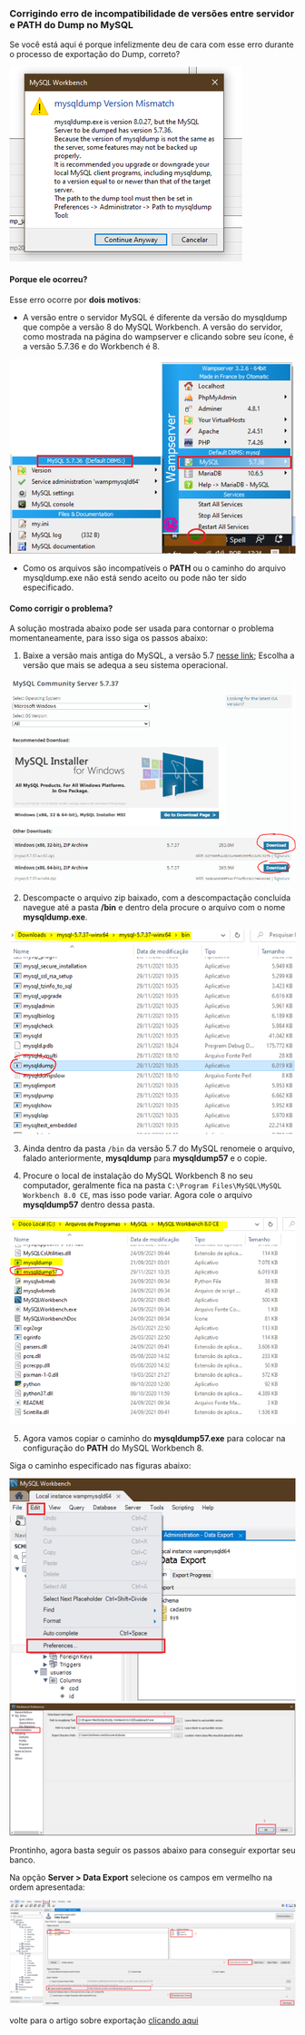 ### Corrigindo erro de incompatibilidade de versões entre servidor e PATH do Dump no MySQL


Se você está aqui é porque infelizmente deu de cara com esse erro durante o processo de exportação do Dump, correto?

![Erro durante a exportação do DUMP](img/erro_durante_exportacao.png)


#### Porque ele ocorreu?

Esse erro ocorre por **dois motivos**:
 - A versão entre o servidor MySQL é diferente da versão do mysqldump que compõe a versão 8 do MySQL Workbench. A versão do servidor, como mostrada na página do wampserver e clicando sobre seu ícone, é a versão 5.7.36 e do Workbench é 8.

![Erro durante a exportação do DUMP](img/mysql_versao.png)
- Como os arquivos são incompatíveis o **PATH** ou o caminho do arquivo mysqldump.exe não está sendo aceito ou pode não ter sido especificado.


#### Como corrigir o problema?

A solução mostrada abaixo pode ser usada para contornar o problema momentaneamente, para isso siga os passos abaixo:

1. Baixe a versão mais antiga do MySQL, a versão 5.7 [nesse link](https://dev.mysql.com/downloads/mysql/5.7.html#downloads);
Escolha a versão que mais se adequa a seu sistema operacional.

![Escolha a versão mais apropriada para seu sistema](img/baixando_mysqlantigo.PNG)

2. Descompacte o arquivo zip baixado, com a descompactação concluida navegue até a pasta **/bin** e dentro dela procure o arquivo com o nome **mysqldump.exe**.

![mysqldump.exe dentro da pasta /bin](img/pastabin.PNG)

3. Ainda dentro da pasta ``/bin`` da versão 5.7 do MySQL renomeie o arquivo, falado anteriormente, **mysqldump** para **mysqldump57** e o copie.

4. Procure o local de instalação do MySQL Workbench 8 no seu computador, geralmente fica na pasta ``C:\Program Files\MySQL\MySQL Workbench 8.0 CE``, mas isso pode variar. Agora cole o arquivo **mysqldump57** dentro dessa pasta.

![Dois arquivos mysqldump na mesma pasta](img/mysqldump57.PNG)

5. Agora vamos copiar o caminho do **mysqldump57.exe** para colocar na configuração do **PATH** do MySQL Workbench 8.

Siga o caminho especificado nas figuras abaixo:

![Edit > Preferences](img/possivelsolucao1.PNG)
![Administration](img/possivelsolucao2.PNG)

Prontinho, agora basta seguir os passos abaixo para conseguir exportar seu banco.


Na opção **Server > Data Export** selecione os campos em vermelho na ordem apresentada:

![Dois arquivos mysqldump na mesma pasta](img/exportacao_aposcorrecao.png)  

volte para o artigo sobre exportação [clicando aqui](7.realizando-backup-mysql.md)